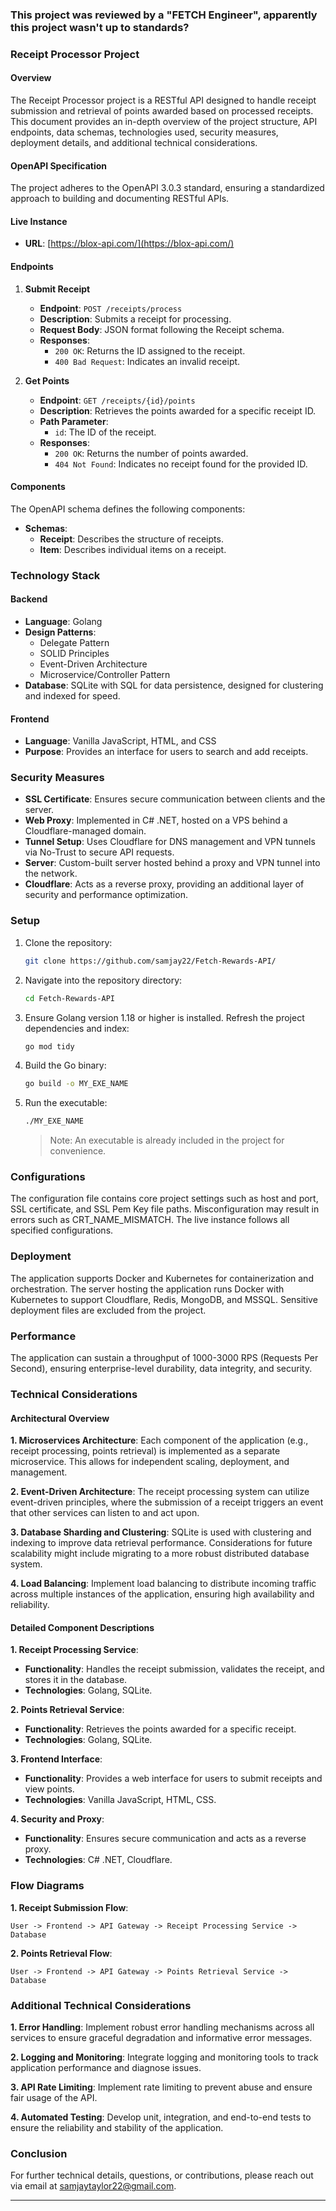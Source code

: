 ### This project was reviewed by a "FETCH Engineer", apparently this project wasn't up to standards?

### Receipt Processor Project

#### Overview

The Receipt Processor project is a RESTful API designed to handle receipt submission and retrieval of points awarded based on processed receipts. This document provides an in-depth overview of the project structure, API endpoints, data schemas, technologies used, security measures, deployment details, and additional technical considerations.

#### OpenAPI Specification

The project adheres to the OpenAPI 3.0.3 standard, ensuring a standardized approach to building and documenting RESTful APIs.

#### Live Instance

- **URL**: [https://blox-api.com/](https://blox-api.com/)

#### Endpoints

1. **Submit Receipt**
   - **Endpoint**: `POST /receipts/process`
   - **Description**: Submits a receipt for processing.
   - **Request Body**: JSON format following the Receipt schema.
   - **Responses**:
     - `200 OK`: Returns the ID assigned to the receipt.
     - `400 Bad Request`: Indicates an invalid receipt.

2. **Get Points**
   - **Endpoint**: `GET /receipts/{id}/points`
   - **Description**: Retrieves the points awarded for a specific receipt ID.
   - **Path Parameter**:
     - `id`: The ID of the receipt.
   - **Responses**:
     - `200 OK`: Returns the number of points awarded.
     - `404 Not Found`: Indicates no receipt found for the provided ID.

#### Components

The OpenAPI schema defines the following components:

- **Schemas**: 
  - **Receipt**: Describes the structure of receipts.
  - **Item**: Describes individual items on a receipt.

### Technology Stack

#### Backend

- **Language**: Golang
- **Design Patterns**: 
  - Delegate Pattern
  - SOLID Principles
  - Event-Driven Architecture
  - Microservice/Controller Pattern
- **Database**: SQLite with SQL for data persistence, designed for clustering and indexed for speed.

#### Frontend

- **Language**: Vanilla JavaScript, HTML, and CSS
- **Purpose**: Provides an interface for users to search and add receipts.

### Security Measures

- **SSL Certificate**: Ensures secure communication between clients and the server.
- **Web Proxy**: Implemented in C# .NET, hosted on a VPS behind a Cloudflare-managed domain.
- **Tunnel Setup**: Uses Cloudflare for DNS management and VPN tunnels via No-Trust to secure API requests.
- **Server**: Custom-built server hosted behind a proxy and VPN tunnel into the network.
- **Cloudflare**: Acts as a reverse proxy, providing an additional layer of security and performance optimization.

### Setup

1. Clone the repository:
   ```bash
   git clone https://github.com/samjay22/Fetch-Rewards-API/
   ```
2. Navigate into the repository directory:
   ```bash
   cd Fetch-Rewards-API
   ```
3. Ensure Golang version 1.18 or higher is installed. Refresh the project dependencies and index:
   ```bash
   go mod tidy
   ```
4. Build the Go binary:
   ```bash
   go build -o MY_EXE_NAME
   ```
5. Run the executable:
   ```bash
   ./MY_EXE_NAME
   ```

   > Note: An executable is already included in the project for convenience.

### Configurations

The configuration file contains core project settings such as host and port, SSL certificate, and SSL Pem Key file paths. Misconfiguration may result in errors such as CRT_NAME_MISMATCH. The live instance follows all specified configurations.

### Deployment

The application supports Docker and Kubernetes for containerization and orchestration. The server hosting the application runs Docker with Kubernetes to support Cloudflare, Redis, MongoDB, and MSSQL. Sensitive deployment files are excluded from the project.

### Performance

The application can sustain a throughput of 1000-3000 RPS (Requests Per Second), ensuring enterprise-level durability, data integrity, and security.

### Technical Considerations

#### Architectural Overview

**1. Microservices Architecture**: Each component of the application (e.g., receipt processing, points retrieval) is implemented as a separate microservice. This allows for independent scaling, deployment, and management.

**2. Event-Driven Architecture**: The receipt processing system can utilize event-driven principles, where the submission of a receipt triggers an event that other services can listen to and act upon.

**3. Database Sharding and Clustering**: SQLite is used with clustering and indexing to improve data retrieval performance. Considerations for future scalability might include migrating to a more robust distributed database system.

**4. Load Balancing**: Implement load balancing to distribute incoming traffic across multiple instances of the application, ensuring high availability and reliability.

#### Detailed Component Descriptions

**1. Receipt Processing Service**:
   - **Functionality**: Handles the receipt submission, validates the receipt, and stores it in the database.
   - **Technologies**: Golang, SQLite.

**2. Points Retrieval Service**:
   - **Functionality**: Retrieves the points awarded for a specific receipt.
   - **Technologies**: Golang, SQLite.

**3. Frontend Interface**:
   - **Functionality**: Provides a web interface for users to submit receipts and view points.
   - **Technologies**: Vanilla JavaScript, HTML, CSS.

**4. Security and Proxy**:
   - **Functionality**: Ensures secure communication and acts as a reverse proxy.
   - **Technologies**: C# .NET, Cloudflare.

### Flow Diagrams

**1. Receipt Submission Flow**:

```
User -> Frontend -> API Gateway -> Receipt Processing Service -> Database
```

**2. Points Retrieval Flow**:

```
User -> Frontend -> API Gateway -> Points Retrieval Service -> Database
```

### Additional Technical Considerations

**1. Error Handling**: Implement robust error handling mechanisms across all services to ensure graceful degradation and informative error messages.

**2. Logging and Monitoring**: Integrate logging and monitoring tools to track application performance and diagnose issues.

**3. API Rate Limiting**: Implement rate limiting to prevent abuse and ensure fair usage of the API.

**4. Automated Testing**: Develop unit, integration, and end-to-end tests to ensure the reliability and stability of the application.

### Conclusion

For further technical details, questions, or contributions, please reach out via email at samjaytaylor22@gmail.com.

---
